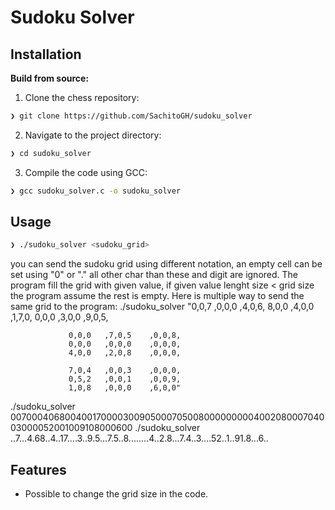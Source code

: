 # Sudoku Solver


## Installation

**Build from source:**
1. Clone the chess repository:
```sh
❯ git clone https://github.com/SachitoGH/sudoku_solver
```
2. Navigate to the project directory:
```sh
❯ cd sudoku_solver
```
3. Compile the code using GCC:
```sh
❯ gcc sudoku_solver.c -o sudoku_solver
```

## Usage

```sh
❯ ./sudoku_solver <sudoku_grid>
```
you can send the sudoku grid using different notation, an empty cell can be set using "0" or "." all other char than these and digit are ignored. The program fill the grid with given value, if given value lenght size < grid size the program assume the rest is empty.
Here is multiple way to send the same grid to the program:
./sudoku_solver  "0,0,7   ,0,0,0    ,4,0,6,
                 8,0,0   ,4,0,0    ,1,7,0,
                 0,0,0   ,3,0,0    ,9,0,5,
                 
                 0,0,0   ,7,0,5    ,0,0,8,
                 0,0,0   ,0,0,0    ,0,0,0,
                 4,0,0   ,2,0,8    ,0,0,0,
                 
                 7,0,4   ,0,0,3    ,0,0,0,
                 0,5,2   ,0,0,1    ,0,0,9,
                 1,0,8   ,0,0,0    ,6,0,0"
./sudoku_solver 007000406800400170000300905000705008000000000400208000704003000052001009108000600
./sudoku_solver ..7...4.68..4..17....3..9.5...7.5..8........4..2.8...7.4..3....52..1..91.8...6..


## Features

- Possible to change the grid size in the code.

